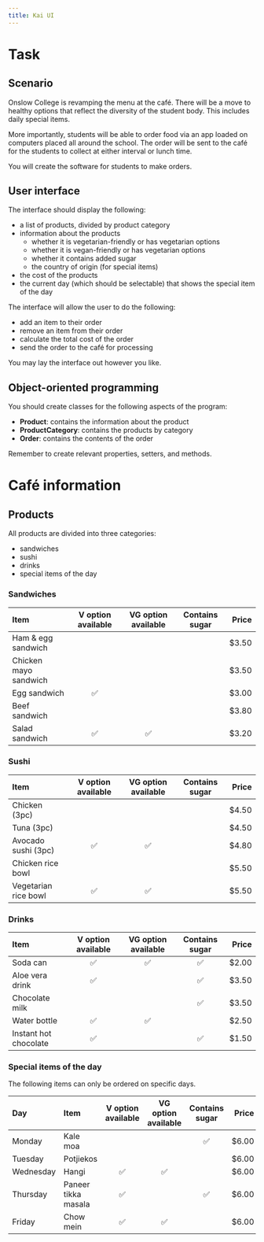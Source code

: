 ```yaml
---
title: Kai UI
---
```


# Task

## Scenario

Onslow College is revamping the menu at the café. There will be a move to healthy options that reflect the diversity of the student body. This includes daily special items.

More importantly, students will be able to order food via an app loaded on computers placed all around the school. The order will be sent to the café for the students to collect at either interval or lunch time.

You will create the software for students to make orders.

## User interface

The interface should display the following:

- a list of products, divided by product category
- information about the products
    - whether it is vegetarian-friendly or has vegetarian options
    - whether it is vegan-friendly or has vegetarian options
    - whether it contains added sugar
    - the country of origin (for special items)
- the cost of the products
- the current day (which should be selectable) that shows the special item of the day

The interface will allow the user to do the following:

- add an item to their order
- remove an item from their order
- calculate the total cost of the order
- send the order to the café for processing

You may lay the interface out however you like.

## Object-oriented programming

You should create classes for the following aspects of the program:

- **Product**: contains the information about the product
- **ProductCategory**: contains the products by category
- **Order**: contains the contents of the order

Remember to create relevant properties, setters, and methods.

# Café information

## Products

All products are divided into three categories:

- sandwiches
- sushi
- drinks
- special items of the day

### Sandwiches

| Item | V option available | VG option available | Contains sugar | Price |
| :-- | :-: | :-: | :-: | --: |
| Ham & egg sandwich | | | | $3.50 |
| Chicken mayo sandwich | | | | $3.50 |
| Egg sandwich | ✅ | | | $3.00 |
| Beef sandwich | | | | $3.80 |
| Salad sandwich | ✅ | ✅ | | $3.20

### Sushi

| Item | V option available | VG option available | Contains sugar | Price |
| :-- | :-: | :-: | :-: | --: |
| Chicken (3pc) | | | | $4.50 |
| Tuna (3pc) | | | | $4.50 |
| Avocado sushi (3pc) | ✅ | ✅ | | $4.80 |
| Chicken rice bowl | | | | $5.50 |
| Vegetarian rice bowl | ✅ | ✅ | | $5.50 |

### Drinks

| Item | V option available | VG option available | Contains sugar | Price |
| :-- | :-: | :-: | :-: | --: |
| Soda can | ✅ | ✅ | ✅ | $2.00 |
| Aloe vera drink | ✅ | | ✅ | $3.50 |
| Chocolate milk | | | ✅ | $3.50 |
| Water bottle | ✅ | ✅ | | $2.50 |
| Instant hot chocolate | ✅ | | ✅ | $1.50 |

### Special items of the day

The following items can only be ordered on specific days.

| Day | Item | V option available | VG option available | Contains sugar | Price |
| :-- | :-- | :-: | :-: | :-: | --: |
| Monday | Kale moa | | | ✅ | $6.00 |
| Tuesday | Potjiekos | | | | $6.00 |
| Wednesday | Hangi | ✅ | ✅ | | $6.00 |
| Thursday | Paneer tikka masala | ✅ | | ✅ | $6.00 |
| Friday | Chow mein | ✅ | ✅ | | $6.00 |